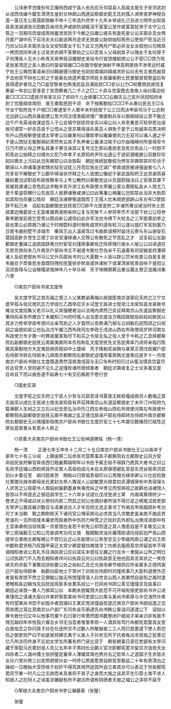 <!-- { "loadSidebar": true } -->
　　公讳泰字世隆别号正庵陜西咸宁县人也先应天句容县人高祖太居生子安洪武初从戎西伐编今籍生清清生鉴封文林郎山西道监察御史配王氏封孺人濒育夜梦神授白莲一茎日生公孩孺即敦敏不哗十三年选升府学十九年乡举成化己丑进士明年出知吴县吴滨湖湖涨沦田数百亩顷先尹咸欲防湖辄沮于富室公至作堤富室犹谗于太守公立笞之一百期月而堤成雨旸蓄泄吴到于今赖之曰雍公堤夫有妾死妾父讼夫密杀吾女两月匿尸湖中石下召讯夫夫曰妾逃两月迹求无效妾父胁财始知死所公使视尸死当近日乃讯父曰夫夫密杀汝女汝安知匿女于石下此又岂两月尸耶必非汝女汝假他以勾赂耳一拷而信同年进士过吴求衣绸不答寮劝之公曰吾吴人父母剥其子以赂友于友何厚于子何薄吴人无大小称青天焉甲辰诏擢御史吴俗令行皆馈楼船馈公公不受□□馈乃驾至张家湾还之吴人歌曰时苗留犊雍□□舟既守御史弹射不惮高明褒扬不渗卑远时威宁伯王公典院事语亲旧曰棘避骢马御史也初廵南城四城咸求折讼曰去有主者民崩首不去他官不辩也公折之于是豪右敛迹声震京师廵关居庸紫荆士民詟服尝笞黎盗后有首得遗驴者讯之乃□盗官黎者也两淮廵监且满廵抚□□史以公力□权要商民咸悦复奏留一年初公至淮皂丁贫而鳏者几二千人之□二十具与完室既去淮南人咏曰客边检槖□□□□□遗民尽有家又曰了却四千儿女顺春□□□云朝天云己亥升凤阳知府未到丁忧服阕改南阳　唐王奏取民田千顷　命下按察勘给□□□不从奏曰民去王□与守汝宁知府及千户相□□奏逮至千人累年未判抚按下公三日而决甲辰司马于公总制北边辟公山西兵备副使公至大同汰侵渔振顽慢广墩堡制兵车以御胡胡自公至不敢近边千户韦英诬收谋逆百人于公会镇守廵抚将坐实以闻公曰人命至重恶可轻举若出诬收可谓赏一奸杀百良于公悟从之至京果得诬杀英百人俱免于是于公有疑率召质决明年升山西按察使或谓太宰李公曰雍某何以骤耶李曰雍廉使风力无双可以诸人遇之乎于是山西狱无冤郁纲纪肃然有讼其子失养者公垂涕泣喻子曰尔由襁褓何所食得至今日乃不顾父母之养私其妻子罪当诛其父复号泣乞原曰愚民老且死仅有此儿一时怒不知至此公始释之曰慎勿又犯乃卒孝子太原知府尹珍出遇公于途前骢缓避公召数珍珍起抖擞衣上污曰此岂失朝耶公曰汝毁裂　朝廷体统犹敢假为悖言非罪耶笞珍珍诉于　朝诬以人命诸事遂收锦衣狱无证犹三月而后免左迁湖广参政湖民被诬强盗者七八人历多官不解御史下公勘毕得诬状尽释之七人皆图公像祀于家武昌知府王达贪虐而喜媚权要当述职自布政按察率与上考公艴然曰泰敢党达以负国耶独注曰上官畏其暴下民被其虐诸公变色后达卒黜辛亥升浙江右布政使太宰屠公家众鬻贩私盐乡人效尤几至千辈盗窃横行公先收百人抵罪诸寮咸谏公曰此等屠公祸屠公岂知禁此当非大助耶如其知也存屠公情存　朝廷法诸寮惭退既而丁王孺人忧朱阕吏部辟山东左布□使固辞不起己未　诏起右副都御史廵抚宣□□辞不允居宣府二年诸所奏议咸当时务士民祗畏边陲晏安士无室者援两淮例来欣公复与完聚千人参将李杰不法部下状公公将参奏李跪堂前诡乞受责以图自新公遽信曰此亦军法也令缚下大杖击之三军股栗初李之屈也策公必原既乃谮公于时相暨科道时相有戚党科道有稔习公遂以擅打军官劾罢乃日居韦曲别墅不涉城市　秦简王出入温泉驾过韦曲款语移时留诗云寄与东山谢安石莫因高卧负苍生正德丁卯言官潘铎诸人交荐公有敢死之节克乱之才　诏复起公左副都御史董操江迭疏固辞弗允时宦官刘瑾用事卿佐迁除厚赂行谢乡人喻公公曰进退在天若奈我何未几升南京户部尚书又不谢遂令致仕罚刍米千石速着有司促输宣府潘铎诸人及前吏部尚书马公文升兵部尚书刘公大夏数十人皆以辟公罚米有差公自是复居韦曲旦夕焚香危坐食既则拽杖抚童徐步畎亩或休诸树下或濯清泉抚景自咏于是田父羽流皆得与公谈稼穑讲鬼神年八十卒讣闻　天子悼赐祭葬云奏议藁五卷正谊庵诗集六卷 

　　○南京户部尚书吴文度传 

　　吴文度字宪之其先福之晋江人父某教谕黄梅以疾就医南京遂家应天府之江宁文度早孤与伯兄居抗志力学成化乙酉举应天乡试登壬辰进士授浙江龙泉知县龙泉故号难治文度招集父老示以礼义其强梗者治以法境内肃然己亥征拜南京山东道监察御史秉持风采多所建白丁未擢知汀州府时徭人出没患文度设方略招致赋役帖帖如居民以其余力修举学政考德问业亲笃劝之人才翕然以变秩满乃相与立祠勒石祀而颂之曰视祠之庙貌如吴公也弘治戊午擢江西布政司左参政壬戌进山西右布政使阅岁转河南左布政使力专才赡一时弊政厘革殆尽下和买之令禁无名之役人至于今称之乙丑拜都察院右副都御史廵抚云南属夷酋阿本负险称乱文度至抚先文告犹弗率乃进师亲临行陈擒其渠魁地方大定夷民纳贡赋如中土捷闻　天子降勑奖谕赐与甚厚正德戊辰擢户部右侍郎寻转左侍郎未几拜南京都察院右都御史逆瑾用事索贿文度弗应是岁十一月改南京户部尚书致仕文度既退萧然深居澹恬容与无□韦布时知巳过从辄治馔具饮宴尽欢达官贵人至则避不见久之逆瑾败诸所尝倾害者　朝廷次第收复之士论多属文度　召命且下而以疾告遂不起寿七十有交石稿若干卷行世 

　　○国史实录 

　　文度字宪之应天府江宁县人少贫与兄茹苦读书夏夜无帐蛟嘬成病邻人数侮之其志益坚以成化壬辰进士授龙泉知县有声召拜南京山东道监察御史丁未升汀州知府九载满郡人生祠之又立石以纪去思弘治中历江西左参政山西右布政使河南左布政使升都察院右副都御史廵抚云南平夷酋之乱正德戊辰进户部右侍郎转左侍郎升南京都察院右都御史无以赂瑾即改南京户部尚书致仕文度历官三十七年屋仅数椽而巳赋性近厚处昆弟羣从有恩乡人称之 

　　○资善大夫南京户部尚书致仕王公佐神道碑铭（杨一清） 

　　杨一清 
　　正德七年壬申冬十二月二十五日南京户部尚书致仕王公以疾卒于家年七十有三讣闻　上赐谕祭二坛命有司营葬事其子都察院右佥都御史云凤方受　命廵抚宣府解官奔丧西归既襄葬越明年以书告予属志铭不得辞乃摭其大者书之曰公名佐字廷辅山西和顺县乔庄里人高祖伯成元未自太原保德避乱至县东虎谷居焉洪武初以乡耆召至　阙问民疾苦　赐勑以归曾祖贵祖珍以公贵赠光禄寺卿父义仕廵检致仕累赠光禄寺卿母张氏累封太恭人赠淑人公幼敏慧光禄君初丞谭城驿有中贵宿驿久人厌苦之公夜密令人取庭树巢鹳墨身朱喙而纵之中贵见而惊熟视之故鹳也诘诸馆人皆惊以不祥遂去之弱冠县学生二十六举乡试成化戊戌登进士第　内阁填黄榜终少一卷求之不得或曰状元卷封内若二然启之则公也偶封者所误不得巳足之榜尾试政吏部太宰尹公嘉其器识数召与语兼咨访人才辛丑除文选主事寻丁外艰去甲辰服阕补考功司丁未当朝　觐之期例核天下诸司官公博采舆论必求其当凡贪酷吏虽亲故不曲庇贵势请托一无所挠或本廉吏而毁者所中伤则力伸雪之迁验封员外郎弘治庚戌进郎中有土官承袭例当驳核属一京宦馈白金若干祈免公却而逐之其人愧恚自是不复敢见公太宰三原端毅王公知公亮直调考功司又值　觐期黜贪浊斥庸懦拒请托视前加严焉山西提举佥事杨文卿每憾公不荐巳比迁山东副使以公务至京见少宰曲阳周公谓之曰王郎中数称君贤杨乃叹服甲寅迁太常少卿提督四夷馆寻丁内艰去服阕至京师留逾年不得调相知者讽公具礼币往谒执政公应曰诺实未尝往又趣之行且令一隶施从公所之明日公过执政门不入而去相知者佯问曰执政云何公曰执政意无他也因具言其状之一笑改顺天府丞毂下事繁动涉权要公处之裕如乙丑迁光禄寺卿节缩供应所省甚多正德丙寅迁户部右侍郎奉　勑勘功臣地土于常州丁卯转左侍郎时刘瑾用事凡大臣科道使外还者皆有厚馈不然立见罪黜公独无所馈瑾常语人曰世言山西人吝果然自是衔之属时遣使稽核各边粮刍先后抚廵宪臣多坐累系狱公一日同尚书顾公革见瑾瑾言及兹事曰　朝廷必诛戮一番人乃惧耳公曰　本朝未尝辄戮大臣恐不可开端有毁吏部尚书许公进者瑾信之语诸大臣曰许某奸邪若某尚书可吏部公曰某与某尚书素厚与许交浅然许素有时望某尚书恐不如毁许者因谮曰王某实党进瑾益怒遂迁南京户部尚书欲姑遣之去而徐图之耳比至南京以户部广东司失金币册逮先尚书韩公辈诘问遂逮公下　诏狱以罪令致仕归又中以他事罚粟千石归家行李萧然图书数卷闭户披阅子弟亲识非有故不得见越四年卒性孤介寡合乡邻无当意者惟善李昂一人谓其有笃行命都宪君娶其女至白首恒念之存问其子孙在仕途所交不过数人所敬服者二三人而巳慈惠逮下使人若恐伤之御吏则严曰不如是彼将肆志勇于义故人子孙贫无所于托者每访求周恤之犹善记忆凡所涉历终身不忘初太学生所著有桥门录比官于　朝有朝事日录在吏部有太宰问藏于家配马氏累封淑人先公五年卒子男四长云鹏义官次即都宪君次留京次诰皆夭女四存者二人潞州儒士张拱璧定襄举人薄徽其壻也男孙五之臣举人之道国子生余皆夭女孙六曾孙男三曰变照炯曾孙女一呜呼公质直愿悫自郎官至极品二十年有奇清白之操如一日晚始大受而格于权奸不得究其用然迹其所自立者其亦可以表见于世矣都宪君风节重一时凡公之志欲而未及者将于其子之身而大施之且其平生引荐士类不求人知拯人之厄辩人之诬虽涉嫌疑有所不避古所谓有阴德者天报之福公之泽将不延乎 

　　○荣禄大夫南京户部尚书李公瀚墓表（张璧） 

　　张璧 
